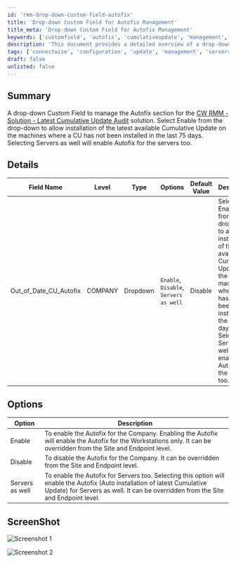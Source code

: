 ```yaml
---
id: 'rmm-drop-down-custom-field-autofix'
title: 'Drop-down Custom Field for Autofix Management'
title_meta: 'Drop-down Custom Field for Autofix Management'
keywords: ['customfield', 'autofix', 'cumulativeupdate', 'management', 'connectwise']
description: 'This document provides a detailed overview of a drop-down Custom Field designed to manage the Autofix section for the ConnectWise RMM solution. It explains the functionality of enabling the latest Cumulative Update installation on machines that have not received an update in the last 75 days, including options for server management.'
tags: ['connectwise', 'configuration', 'update', 'management', 'servers']
draft: false
unlisted: false
---
```

## Summary

A drop-down Custom Field to manage the Autofix section for the [CW RMM - Solution - Latest Cumulative Update Audit](https://proval.itglue.com/DOC-5078775-14029448) solution. Select Enable from the drop-down to allow installation of the latest available Cumulative Update on the machines where a CU has not been installed in the last 75 days. Selecting Servers as well will enable Autofix for the servers too.

## Details

| Field Name                  | Level   | Type     | Options                                   | Default Value | Description                                                                                                                                                         | Editable |
|-----------------------------|---------|----------|-------------------------------------------|---------------|---------------------------------------------------------------------------------------------------------------------------------------------------------------------|----------|
| Out_of_Date_CU_Autofix     | COMPANY | Dropdown | `Enable`, `Disable`, `Servers as well`   | Disable       | Select Enable from the drop-down to allow installation of the latest available Cumulative Update on the machines where a CU has not been installed in the last 75 days. Selecting Servers as well will enable Autofix for the servers too. | Yes      |

## Options

| Option            | Description                                                                                                                                                       |
|-------------------|-------------------------------------------------------------------------------------------------------------------------------------------------------------------|
| Enable            | To enable the Autofix for the Company. Enabling the Autofix will enable the Autofix for the Workstations only. It can be overridden from the Site and Endpoint level. |
| Disable           | To disable the Autofix for the Company. It can be overridden from the Site and Endpoint level.                                                                    |
| Servers as well   | To enable the Autofix for Servers too. Selecting this option will enable the Autofix (Auto installation of latest Cumulative Update) for Servers as well. It can be overridden from the Site and Endpoint level. |

## ScreenShot

![Screenshot 1](..\..\..\static\img\Company---Out_of_Date_CU_Autofix\image_1.png)

![Screenshot 2](..\..\..\static\img\Company---Out_of_Date_CU_Autofix\image_2.png)


